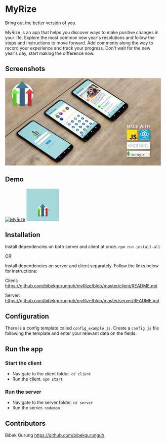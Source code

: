 # **MyRize**

Bring out the better version of you.

MyRize is an app that helps you discover ways to make positive changes in your life. Explore the most common new year's resolutions and follow the steps and instructions to move forward. Add comments along the way to record your experience and track your progress. Don't wait for the new year's day, start making the difference now.

## Screenshots

![myRize_dropback](https://github.com/bibekgurunguh/myRize/blob/master/myRize_dropback.jpg)

## Demo

[![MyRize](http://img.youtube.com/vi/RGjZ9w5Mg8I/0.jpg)](http://www.youtube.com/watch?v=RGjZ9w5Mg8I "MyRize")
<img src="./client/assets/logoAnimation.gif" alt="MyRize logo" style="zoom:30%" width="350" height="350" >

## Installation

Install dependencies on both server and client at once.
`npm run install-all`

OR

Install dependencies on server and client separately. Follow the links below for instructions:

Client:
https://github.com/bibekgurunguh/myRize/blob/master/client/README.md

Server:
https://github.com/bibekgurunguh/myRize/blob/master/server/README.md

## Configuration
There is a config template called `config_example.js`. Create a `config.js` file following the template and enter your relevant data on the fields.

## Run the app

### Start the client
- Navigate to the client folder. `cd client`
- Run the client. `npm start`

### Run the server
- Navigate to the server folder. `cd server`
- Run the server. `nodemon`

## Contributors
Bibek Gurung https://github.com/bibekgurunguh